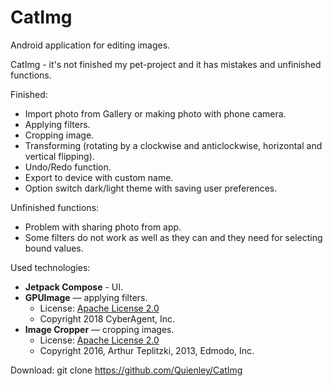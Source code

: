 # CatImg
Android application for editing images.

CatImg - it's not finished my pet-project and it has mistakes and unfinished functions.

Finished:
- Import photo from Gallery or making photo with phone camera.
- Applying filters.
- Cropping image.
- Transforming (rotating by a clockwise and anticlockwise, horizontal and vertical flipping).
- Undo/Redo function.
- Export to device with custom name.
- Option switch dark/light theme with saving user preferences.

Unfinished functions:
- Problem with sharing photo from app.
- Some filters do not work as well as they can and they need for selecting bound values.

Used technologies:
- **Jetpack Compose** - UI.
- **GPUImage** — applying filters.
    - License: [Apache License 2.0](http://www.apache.org/licenses/LICENSE-2.0)
    - Copyright 2018 CyberAgent, Inc.
- **Image Cropper** — cropping images.
    - License: [Apache License 2.0](http://www.apache.org/licenses/LICENSE-2.0)
    - Copyright 2016, Arthur Teplitzki, 2013, Edmodo, Inc.

Download:
git clone https://github.com/Quienley/CatImg
